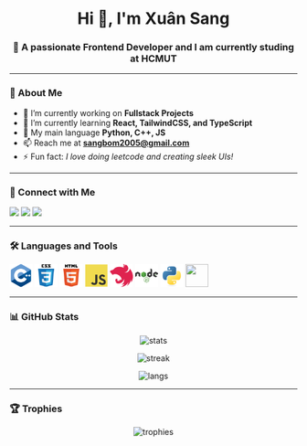 <h1 align="center">Hi 👋, I'm Xuân Sang</h1>
<h3 align="center">🚀 A passionate Frontend Developer and I am currently studing at HCMUT</h3>

---

### 🌟 About Me
- 🔭 I’m currently working on **Fullstack Projects**  
- 🌱 I’m currently learning **React, TailwindCSS, and TypeScript**  
- 💬 My main language **Python, C++, JS**
- 📫 Reach me at **sangbom2005@gmail.com**  
- ⚡ Fun fact: *I love doing leetcode and creating sleek UIs!*  

---

### 🤝 Connect with Me
<p align="left">
<a href="https://linkedin.com/in/your-link" target="_blank"><img src="https://img.shields.io/badge/-LinkedIn-blue?style=flat&logo=linkedin" /></a>
<a href="https://twitter.com/your-link" target="_blank"><img src="https://img.shields.io/badge/-Twitter-%231DA1F2?style=flat&logo=twitter&logoColor=white" /></a>
<a href="mailto:sangbom2005@gmail.com"><img src="https://img.shields.io/badge/-Gmail-D14836?style=flat&logo=gmail&logoColor=white" /></a>
</p>

---

### 🛠️ Languages and Tools
<p align="left"> 
  <img src="https://raw.githubusercontent.com/devicons/devicon/master/icons/cplusplus/cplusplus-original.svg" width="40" height="40"/> 
  <img src="https://raw.githubusercontent.com/devicons/devicon/master/icons/css3/css3-original-wordmark.svg" width="40" height="40"/> 
  <img src="https://raw.githubusercontent.com/devicons/devicon/master/icons/html5/html5-original-wordmark.svg" width="40" height="40"/> 
  <img src="https://raw.githubusercontent.com/devicons/devicon/master/icons/javascript/javascript-original.svg" width="40" height="40"/> 
  <img src="https://raw.githubusercontent.com/devicons/devicon/master/icons/nestjs/nestjs-plain.svg" width="40" height="40"/> 
  <img src="https://raw.githubusercontent.com/devicons/devicon/master/icons/nodejs/nodejs-original-wordmark.svg" width="40" height="40"/> 
  <img src="https://raw.githubusercontent.com/devicons/devicon/master/icons/python/python-original.svg" width="40" height="40"/> 
  <img src="https://www.vectorlogo.zone/logos/tailwindcss/tailwindcss-icon.svg" width="40" height="40"/> 
</p>

---

### 📊 GitHub Stats
<p align="center">
  <img src="https://github-readme-stats.vercel.app/api?username=xuansang2005&show_icons=true&theme=tokyonight" alt="stats" />
</p>

<p align="center">
  <img src="https://github-readme-streak-stats.herokuapp.com/?user=xuansang2005&theme=tokyonight" alt="streak" />
</p>

<p align="center">
  <img src="https://github-readme-stats.vercel.app/api/top-langs?username=xuansang2005&show_icons=true&locale=en&layout=compact&theme=tokyonight" alt="langs" />
</p>

---

### 🏆 Trophies
<p align="center">
  <img src="https://github-profile-trophy.vercel.app/?username=xuansang2005&theme=tokyonight&row=1&column=6" alt="trophies" />
</p>
